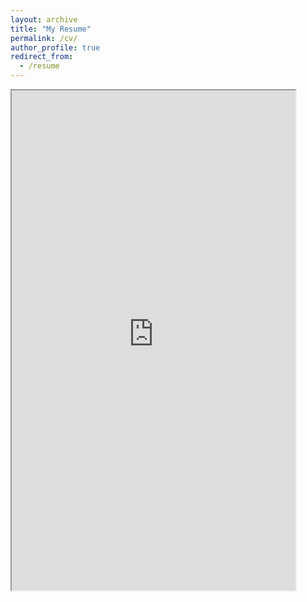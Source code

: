```yaml
---
layout: archive
title: "My Resume"
permalink: /cv/
author_profile: true
redirect_from:
  - /resume
---
```


<iframe src="https://sci-m-wang.github.io/files/Ming_Wang--CV.pdf" width="90%" height="800px"></iframe>
